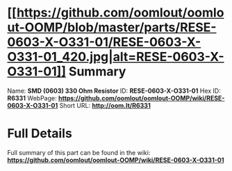 
[[https://github.com/oomlout/oomlout-OOMP/blob/master/parts/RESE-0603-X-O331-01/RESE-0603-X-O331-01_420.jpg|alt=RESE-0603-X-O331-01]] 
Summary
=================

Name: __SMD (0603) 330 Ohm Resistor__
ID: __RESE-0603-X-O331-01__
Hex ID: __R6331__
WebPage: __https://github.com/oomlout/oomlout-OOMP/wiki/RESE-0603-X-O331-01__
Short URL: __http://oom.lt/R6331__

Full Details
==========================
Full summary of this part can be found in the wiki:   
__https://github.com/oomlout/oomlout-OOMP/wiki/RESE-0603-X-O331-01__   

